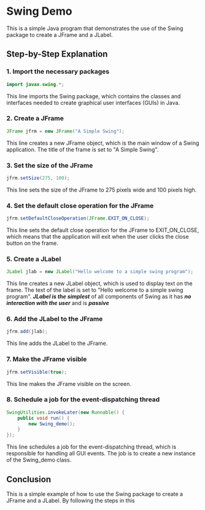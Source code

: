  # Swing Demo

This is a simple Java program that demonstrates the use of the Swing package to create a JFrame and a JLabel.

## Step-by-Step Explanation

### 1. Import the necessary packages

```java
import javax.swing.*;
```

This line imports the Swing package, which contains the classes and interfaces needed to create graphical user interfaces (GUIs) in Java.

### 2. Create a JFrame

```java
JFrame jfrm = new JFrame("A Simple Swing");
```

This line creates a new JFrame object, which is the main window of a Swing application. The title of the frame is set to "A Simple Swing".

### 3. Set the size of the JFrame

```java
jfrm.setSize(275, 100);
```

This line sets the size of the JFrame to 275 pixels wide and 100 pixels high.

### 4. Set the default close operation for the JFrame

```java
jfrm.setDefaultCloseOperation(JFrame.EXIT_ON_CLOSE);
```

This line sets the default close operation for the JFrame to EXIT_ON_CLOSE, which means that the application will exit when the user clicks the close button on the frame.

### 5. Create a JLabel

```java
JLabel jlab = new JLabel("Hello welcome to a simple swing program");
```

This line creates a new JLabel object, which is used to display text on the frame. The text of the label is set to "Hello welcome to a simple swing program".
***JLabel is the simplest*** of all components of Swing as it has ***no interaction with the user*** and is ***passive***

### 6. Add the JLabel to the JFrame

```java
jfrm.add(jlab);
```

This line adds the JLabel to the JFrame.

### 7. Make the JFrame visible

```java
jfrm.setVisible(true);
```

This line makes the JFrame visible on the screen.

### 8. Schedule a job for the event-dispatching thread

```java
SwingUtilities.invokeLater(new Runnable() {
    public void run() {
        new Swing_demo();
    }
});
```

This line schedules a job for the event-dispatching thread, which is responsible for handling all GUI events. The job is to create a new instance of the Swing_demo class.

## Conclusion

This is a simple example of how to use the Swing package to create a JFrame and a JLabel. By following the steps in this
